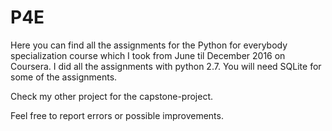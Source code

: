 # P4E
Here you can find all the assignments for the Python for everybody specialization course which I took from June til December 2016 on Coursera.
I did all the assignments with python 2.7. You will need SQLite for some of the assignments.

Check my other project for the capstone-project.

Feel free to report errors or possible improvements.
